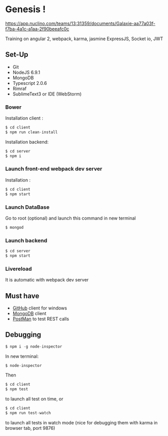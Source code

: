 # Genesis !

https://app.nuclino.com/teams/13:31359/documents/Galaxie-aa77a03f-f7ba-4a1c-a1aa-2f90beeafc0c

Training on angular 2, webpack, karma, jasmine
ExpressJS, Socket io, JWT

## Set-Up


- Git
- NodeJS 6.9.1
- MongoDB
- Typescript 2.0.6
- Rimraf
- SublimeText3 or IDE (WebStorm)

### Bower

Installation client :
```javascript
$ cd client
$ npm run clean-install
```

Installation backend:
```javascript
$ cd server
$ npm i
```

### Launch front-end webpack dev server

Installation :
```javascript
$ cd client
$ npm start
```

### Launch DataBase
Go to root (optional) and launch this command in new terminal
```javascript
$ mongod
```

### Launch backend
```javascript
$ cd server
$ npm start
```

### Livereload
It is automatic with webpack dev server

## Must have
- [GitHub](https://desktop.github.com/) client for windows
- [MongoDB](https://robomongo.org/) client
- [PostMan](https://chrome.google.com/webstore/detail/postman/fhbjgbiflinjbdggehcddcbncdddomop) to test REST calls


## Debugging

```javascript
$ npm i -g node-inspector
```
In new terminal:
```javascript
$ node-inspector
```

Then 
```javascript
$ cd client
$ npm test
```
to launch all test on time, or
```javascript
$ cd client
$ npm run test-watch
```
to launch all tests in watch mode (nice for debugging them with karma in browser tab, port 9876)